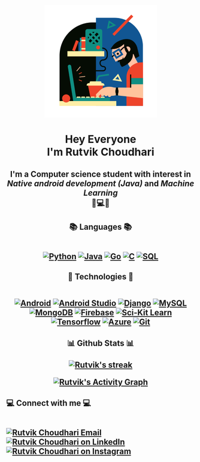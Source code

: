 <div align="center"><a href="#"><img width="auto" height="auto" src="https://github.com/Rutvik-C/Rutvik-C/blob/main/pro_ills.png"/></a></div>
<h1 align="center">Hey Everyone<br/>I'm Rutvik Choudhari</h1>
<h2 align="center">I'm a Computer science student with interest in <i>Native android development (Java)</i> and <i>Machine Learning</i><br>📱💻🤖</h2>

<h2 align="center">📚 Languages 📚<br/><br/>
  <p align="center"> 
    <a href="#"><img alt="Python" width="50px" src="https://img.icons8.com/color/144/000000/python.png"/></a> 
    <a href="#"><img alt="Java" width="50px" src="https://img.icons8.com/color/144/000000/java-coffee-cup-logo.png"/></a>
    <a href="#"><img alt="Go" width="50px" src="https://img.icons8.com/color/144/000000/golang.png"/></a>
    <a href="#"><img alt="C" width="50px" src="https://img.icons8.com/color/452/c-programming.png"/></a>
    <a href="#"><img alt="SQL" width="50px" src="https://img.icons8.com/fluency/144/000000/database.png"/></a>
</p>
</h2>

<h2 align="center">🚀 Technologies 🚀<br/><br/>
  <p align="center"> 
    <a href="#"><img alt="Android" width="50px" src="https://img.icons8.com/fluency/144/000000/android-os.png"/></a> 
    <a href="#"><img alt="Android Studio" width="50px" src="https://2.bp.blogspot.com/-tzm1twY_ENM/XlCRuI0ZkRI/AAAAAAAAOso/BmNOUANXWxwc5vwslNw3WpjrDlgs9PuwQCLcBGAsYHQ/s1600/pasted%2Bimage%2B0.png"/></a>
    <a href="#"><img alt="Django" width="50px" src="https://img.icons8.com/external-tal-revivo-shadow-tal-revivo/96/000000/external-django-a-high-level-python-web-framework-that-encourages-rapid-development-logo-shadow-tal-revivo.png"/></a>
    <a href="#"><img alt="MySQL" width="50px" src="https://pngimg.com/uploads/mysql/mysql_PNG23.png"/></a>
    <a href="#"><img alt="MongoDB" width="50px" src="https://img.icons8.com/color/96/000000/mongodb.png"/></a>
    <a href="#"><img alt="Firebase" width="50px" src="https://img.icons8.com/color/144/firebase.png"/></a>
    <a href="#"><img alt="Sci-Kit Learn" align="top" width="50px" src="https://upload.wikimedia.org/wikipedia/commons/thumb/0/05/Scikit_learn_logo_small.svg/1280px-Scikit_learn_logo_small.svg.png"/></a>
    <a href="#"><img alt="Tensorflow" width="50px" src="https://img.icons8.com/color/144/000000/tensorflow.png"/></a>
    <a href="#"><img alt="Azure" width="50px" src="https://img.icons8.com/color/144/000000/azure-1.png"/></a>
    <a href="#"><img alt="Git" width="50px" src="https://img.icons8.com/color/144/000000/git.png"/></a>
</p>
</h2>

<h2 align="center">📊 Github Stats 📊<br><br>
    <a href="#">
        <img title="🔥 Get streak stats for your profile at git.io/streak-stats" alt="Rutvik's streak" src="https://github-readme-streak-stats.herokuapp.com/?user=Rutvik-C&theme=black-ice&hide_border=true&stroke=0000&background=060A0CD0"/>
    </a>
  
  <a href="#"><img alt="Rutvik's Activity Graph" src="https://activity-graph.herokuapp.com/graph?username=Rutvik-C&bg_color=0D1117&color=5BCDEC&line=5BCDEC&point=FFFFFF&hide_border=true" /></a>
  
</h2>    

<h2 align="left">💻 Connect with me 💻<br/><br/>
  <p align="left">
    <a href = "mailto: rutvikchoudhari97@gmail.com"><img alt="Rutvik Choudhari Email" width="50px" src="https://img.icons8.com/fluency/144/000000/email-open.png"/></a>
    <a href = "https://www.linkedin.com/in/rutvik-choudhari/"><img alt="Rutvik Choudhari on LinkedIn" width="50px" src="https://img.icons8.com/fluent/144/000000/linkedin.png"/></a>
    <a href = "https://www.instagram.com/rutvik_c14/"><img alt="Rutvik Choudhari on Instagram" width="50px" src="https://img.icons8.com/fluent/144/000000/instagram-new.png"/></a>
  </p>
</h2>
